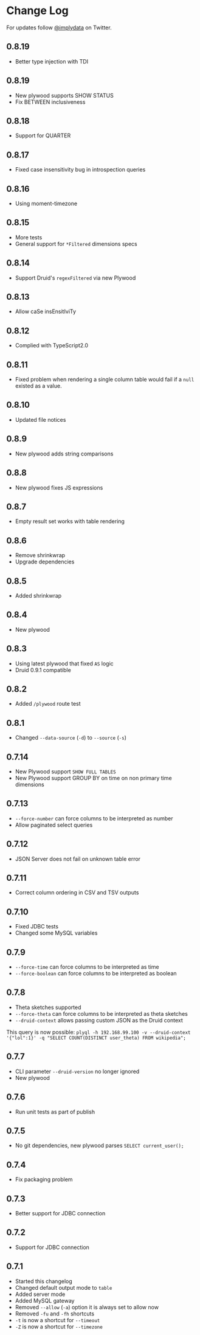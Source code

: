 # Change Log

For updates follow [@implydata](https://twitter.com/implydata) on Twitter.

## 0.8.19

- Better type injection with TDI

## 0.8.19

- New plywood supports SHOW STATUS
- Fix BETWEEN inclusiveness

## 0.8.18

- Support for QUARTER

## 0.8.17

- Fixed case insensitivity bug in introspection queries

## 0.8.16

- Using moment-timezone

## 0.8.15

- More tests
- General support for `*Filtered` dimensions specs

## 0.8.14

- Support Druid's `regexFiltered` via new Plywood

## 0.8.13

- Allow caSe insEnsitIviTy

## 0.8.12

- Complied with TypeScript2.0

## 0.8.11

- Fixed problem when rendering a single column table would fail if a `null` existed as a value.

## 0.8.10

- Updated file notices

## 0.8.9

- New plywood adds string comparisons

## 0.8.8

- New plywood fixes JS expressions

## 0.8.7

- Empty result set works with table rendering

## 0.8.6

- Remove shrinkwrap
- Upgrade dependencies

## 0.8.5

- Added shrinkwrap

## 0.8.4

- New plywood

## 0.8.3

- Using latest plywood that fixed `AS` logic
- Druid 0.9.1 compatible

## 0.8.2

- Added `/plywood` route test

## 0.8.1

- Changed `--data-source` (`-d`) to `--source` (`-s`)

## 0.7.14

- New Plywood support `SHOW FULL TABLES`
- New Plywood support GROUP BY on time on non primary time dimensions

## 0.7.13

- `--force-number` can force columns to be interpreted as number
- Allow paginated select queries

## 0.7.12

- JSON Server does not fail on unknown table error

## 0.7.11

- Correct column ordering in CSV and TSV outputs

## 0.7.10

- Fixed JDBC tests
- Changed some MySQL variables

## 0.7.9

- `--force-time` can force columns to be interpreted as time
- `--force-boolean` can force columns to be interpreted as boolean

## 0.7.8

- Theta sketches supported
- `--force-theta` can force columns to be interpreted as theta sketches
- `--druid-context` allows passing custom JSON as the Druid context

This query is now possible:
`plyql -h 192.168.99.100 -v --druid-context '{"lol":1}' -q "SELECT COUNT(DISTINCT user_theta) FROM wikipedia";`

## 0.7.7

- CLI parameter `--druid-version` no longer ignored
- New plywood

## 0.7.6

- Run unit tests as part of publish

## 0.7.5

- No git dependencies, new plywood parses `SELECT current_user();`

## 0.7.4

- Fix packaging problem

## 0.7.3

- Better support for JDBC connection

## 0.7.2

- Support for JDBC connection

## 0.7.1

- Started this changelog
- Changed default output mode to `table`
- Added server mode
- Added MySQL gateway
- Removed `--allow` (`-a`) option it is always set to allow now
- Removed `-fu` and `-fh` shortcuts
- `-t` is now a shortcut for `--timeout`
- `-Z` is now a shortcut for `--timezone`
